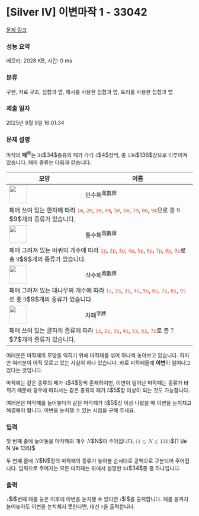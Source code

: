 # [Silver IV] 이변마작 1 - 33042 

[문제 링크](https://www.acmicpc.net/problem/33042) 

### 성능 요약

메모리: 2028 KB, 시간: 0 ms

### 분류

구현, 자료 구조, 집합과 맵, 해시를 사용한 집합과 맵, 트리를 사용한 집합과 맵

### 제출 일자

2025년 9월 9일 16:01:34

### 문제 설명

<p>마작의 <strong>패</strong><sup>牌</sup>는 <mjx-container class="MathJax" jax="CHTML" style="font-size: 109%; position: relative;"><mjx-math class="MJX-TEX" aria-hidden="true"><mjx-mn class="mjx-n"><mjx-c class="mjx-c33"></mjx-c><mjx-c class="mjx-c34"></mjx-c></mjx-mn></mjx-math><mjx-assistive-mml unselectable="on" display="inline"><math xmlns="http://www.w3.org/1998/Math/MathML"><mn>34</mn></math></mjx-assistive-mml><span aria-hidden="true" class="no-mathjax mjx-copytext">$34$</span></mjx-container>종류의 패가 각각 <mjx-container class="MathJax" jax="CHTML" style="font-size: 109%; position: relative;"><mjx-math class="MJX-TEX" aria-hidden="true"><mjx-mn class="mjx-n"><mjx-c class="mjx-c34"></mjx-c></mjx-mn></mjx-math><mjx-assistive-mml unselectable="on" display="inline"><math xmlns="http://www.w3.org/1998/Math/MathML"><mn>4</mn></math></mjx-assistive-mml><span aria-hidden="true" class="no-mathjax mjx-copytext">$4$</span></mjx-container>장씩, 총 <mjx-container class="MathJax" jax="CHTML" style="font-size: 109%; position: relative;"><mjx-math class="MJX-TEX" aria-hidden="true"><mjx-mn class="mjx-n"><mjx-c class="mjx-c31"></mjx-c><mjx-c class="mjx-c33"></mjx-c><mjx-c class="mjx-c36"></mjx-c></mjx-mn></mjx-math><mjx-assistive-mml unselectable="on" display="inline"><math xmlns="http://www.w3.org/1998/Math/MathML"><mn>136</mn></math></mjx-assistive-mml><span aria-hidden="true" class="no-mathjax mjx-copytext">$136$</span></mjx-container>장으로 이루어져 있습니다. 패의 종류는 다음과 같습니다.</p>

<table class="table table-bordered">
	<thead>
		<tr>
			<th scope="col">모양</th>
			<th scope="col">이름</th>
		</tr>
	</thead>
	<tbody>
		<tr>
			<td><img alt="" src="https://upload.acmicpc.net/8b398835-395f-42b9-b41e-d987003f58c5/-/preview/" style="vertical-align: middle; height: 3em; display: inline-block;" class="no-responsive"></td>
			<td>만수패<sup>萬數牌</sup></td>
		</tr>
		<tr>
			<td colspan="2">패에 쓰여 있는 한자에 따라 <code><span style="color:#e74c3c;">1m</span></code>, <code><span style="color:#e74c3c;">2m</span></code>, <code><span style="color:#e74c3c;">3m</span></code>, <code><span style="color:#e74c3c;">4m</span></code>, <code><span style="color:#e74c3c;">5m</span></code>, <code><span style="color:#e74c3c;">6m</span></code>, <code><span style="color:#e74c3c;">7m</span></code>, <code><span style="color:#e74c3c;">8m</span></code>, <code><span style="color:#e74c3c;">9m</span></code>으로 총 <mjx-container class="MathJax" jax="CHTML" style="font-size: 109%; position: relative;"><mjx-math class="MJX-TEX" aria-hidden="true"><mjx-mn class="mjx-n"><mjx-c class="mjx-c39"></mjx-c></mjx-mn></mjx-math><mjx-assistive-mml unselectable="on" display="inline"><math xmlns="http://www.w3.org/1998/Math/MathML"><mn>9</mn></math></mjx-assistive-mml><span aria-hidden="true" class="no-mathjax mjx-copytext">$9$</span></mjx-container>개의 종류가 있습니다.</td>
		</tr>
		<tr>
			<td><img alt="" src="https://upload.acmicpc.net/2c88822d-aa08-4291-bd78-66d5249a6ad2/-/preview/" style="vertical-align: middle; height: 3em; display: inline-block;" class="no-responsive"></td>
			<td>통수패<sup>筒數牌</sup></td>
		</tr>
		<tr>
			<td colspan="2">패에 그려져 있는 바퀴의 개수에 따라 <code><span style="color:#e74c3c;">1p</span></code>, <code><span style="color:#e74c3c;">2p</span></code>, <code><span style="color:#e74c3c;">3p</span></code>, <code><span style="color:#e74c3c;">4p</span></code>, <code><span style="color:#e74c3c;">5p</span></code>, <code><span style="color:#e74c3c;">6p</span></code>, <code><span style="color:#e74c3c;">7p</span></code>, <code><span style="color:#e74c3c;">8p</span></code>, <code><span style="color:#e74c3c;">9p</span></code>로 총 <mjx-container class="MathJax" jax="CHTML" style="font-size: 109%; position: relative;"><mjx-math class="MJX-TEX" aria-hidden="true"><mjx-mn class="mjx-n"><mjx-c class="mjx-c39"></mjx-c></mjx-mn></mjx-math><mjx-assistive-mml unselectable="on" display="inline"><math xmlns="http://www.w3.org/1998/Math/MathML"><mn>9</mn></math></mjx-assistive-mml><span aria-hidden="true" class="no-mathjax mjx-copytext">$9$</span></mjx-container>개의 종류가 있습니다.</td>
		</tr>
		<tr>
			<td><img alt="" src="https://upload.acmicpc.net/4639715a-cda5-43ec-8468-1b3b935fe1b0/-/preview/" style="vertical-align: middle; height: 3em; display: inline-block;" class="no-responsive"></td>
			<td>삭수패<sup>索數牌</sup></td>
		</tr>
		<tr>
			<td colspan="2">패에 그려져 있는 대나무의 개수에 따라 <code><span style="color:#e74c3c;">1s</span></code>, <code><span style="color:#e74c3c;">2s</span></code>, <code><span style="color:#e74c3c;">3s</span></code>, <code><span style="color:#e74c3c;">4s</span></code>, <code><span style="color:#e74c3c;">5s</span></code>, <code><span style="color:#e74c3c;">6s</span></code>, <code><span style="color:#e74c3c;">7s</span></code>, <code><span style="color:#e74c3c;">8s</span></code>, <code><span style="color:#e74c3c;">9s</span></code>로 총 <mjx-container class="MathJax" jax="CHTML" style="font-size: 109%; position: relative;"><mjx-math class="MJX-TEX" aria-hidden="true"><mjx-mn class="mjx-n"><mjx-c class="mjx-c39"></mjx-c></mjx-mn></mjx-math><mjx-assistive-mml unselectable="on" display="inline"><math xmlns="http://www.w3.org/1998/Math/MathML"><mn>9</mn></math></mjx-assistive-mml><span aria-hidden="true" class="no-mathjax mjx-copytext">$9$</span></mjx-container>개의 종류가 있습니다.</td>
		</tr>
		<tr>
			<td><img alt="" src="https://upload.acmicpc.net/f76768b7-f471-42a5-84ca-72f413db5363/-/preview/" style="vertical-align: middle; height: 3em; display: inline-block;" class="no-responsive"></td>
			<td>자패<sup>字牌</sup></td>
		</tr>
		<tr>
			<td colspan="2">패에 쓰여 있는 글자의 종류에 따라 <code><span style="color:#e74c3c;">1z</span></code>, <code><span style="color:#e74c3c;">2z</span></code>, <code><span style="color:#e74c3c;">3z</span></code>, <code><span style="color:#e74c3c;">4z</span></code>, <code><span style="color:#e74c3c;">5z</span></code>, <code><span style="color:#e74c3c;">6z</span></code>, <code><span style="color:#e74c3c;">7z</span></code>로 총 <mjx-container class="MathJax" jax="CHTML" style="font-size: 109%; position: relative;"><mjx-math class="MJX-TEX" aria-hidden="true"><mjx-mn class="mjx-n"><mjx-c class="mjx-c37"></mjx-c></mjx-mn></mjx-math><mjx-assistive-mml unselectable="on" display="inline"><math xmlns="http://www.w3.org/1998/Math/MathML"><mn>7</mn></math></mjx-assistive-mml><span aria-hidden="true" class="no-mathjax mjx-copytext">$7$</span></mjx-container>개의 종류가 있습니다.</td>
		</tr>
	</tbody>
</table>

<p>여러분은 마작패의 모양을 익히기 위해 마작패를 섞어 하나씩 놓아보고 있습니다. 하지만 여러분이 아직 모르고 있는 사실이 하나 있습니다. 바로 마작패들에 <strong>이변</strong>이 일어나고 있다는 것입니다.</p>

<p>마작에는 같은 종류의 패가 <mjx-container class="MathJax" jax="CHTML" style="font-size: 109%; position: relative;"><mjx-math class="MJX-TEX" aria-hidden="true"><mjx-mn class="mjx-n"><mjx-c class="mjx-c34"></mjx-c></mjx-mn></mjx-math><mjx-assistive-mml unselectable="on" display="inline"><math xmlns="http://www.w3.org/1998/Math/MathML"><mn>4</mn></math></mjx-assistive-mml><span aria-hidden="true" class="no-mathjax mjx-copytext">$4$</span></mjx-container>장씩 존재하지만, 이변이 일어난 마작패는 종류가 바뀌기 때문에 경우에 따라서는 같은 종류의 패가 <mjx-container class="MathJax" jax="CHTML" style="font-size: 109%; position: relative;"><mjx-math class="MJX-TEX" aria-hidden="true"><mjx-mn class="mjx-n"><mjx-c class="mjx-c35"></mjx-c></mjx-mn></mjx-math><mjx-assistive-mml unselectable="on" display="inline"><math xmlns="http://www.w3.org/1998/Math/MathML"><mn>5</mn></math></mjx-assistive-mml><span aria-hidden="true" class="no-mathjax mjx-copytext">$5$</span></mjx-container>장 이상이 되는 것도 가능합니다.</p>

<p>여러분은 마작패를 늘어놓다가 같은 마작패가 <mjx-container class="MathJax" jax="CHTML" style="font-size: 109%; position: relative;"><mjx-math class="MJX-TEX" aria-hidden="true"><mjx-mn class="mjx-n"><mjx-c class="mjx-c35"></mjx-c></mjx-mn></mjx-math><mjx-assistive-mml unselectable="on" display="inline"><math xmlns="http://www.w3.org/1998/Math/MathML"><mn>5</mn></math></mjx-assistive-mml><span aria-hidden="true" class="no-mathjax mjx-copytext">$5$</span></mjx-container>장 이상 나왔을 때 이변을 눈치채고 해결해야 합니다. 이변을 눈치챌 수 있는 시점을 구해 주세요.</p>

### 입력 

 <p>첫 번째 줄에 늘어놓을 마작패의 개수 <mjx-container class="MathJax" jax="CHTML" style="font-size: 109%; position: relative;"><mjx-math class="MJX-TEX" aria-hidden="true"><mjx-mi class="mjx-i"><mjx-c class="mjx-c1D441 TEX-I"></mjx-c></mjx-mi></mjx-math><mjx-assistive-mml unselectable="on" display="inline"><math xmlns="http://www.w3.org/1998/Math/MathML"><mi>N</mi></math></mjx-assistive-mml><span aria-hidden="true" class="no-mathjax mjx-copytext">$N$</span></mjx-container>이 주어집니다. <mjx-container class="MathJax" jax="CHTML" style="font-size: 109%; position: relative;"><mjx-math class="MJX-TEX" aria-hidden="true"><mjx-mo class="mjx-n"><mjx-c class="mjx-c28"></mjx-c></mjx-mo><mjx-mn class="mjx-n"><mjx-c class="mjx-c31"></mjx-c></mjx-mn><mjx-mo class="mjx-n" space="4"><mjx-c class="mjx-c2264"></mjx-c></mjx-mo><mjx-mi class="mjx-i" space="4"><mjx-c class="mjx-c1D441 TEX-I"></mjx-c></mjx-mi><mjx-mo class="mjx-n" space="4"><mjx-c class="mjx-c2264"></mjx-c></mjx-mo><mjx-mn class="mjx-n" space="4"><mjx-c class="mjx-c31"></mjx-c><mjx-c class="mjx-c33"></mjx-c><mjx-c class="mjx-c36"></mjx-c></mjx-mn><mjx-mo class="mjx-n"><mjx-c class="mjx-c29"></mjx-c></mjx-mo></mjx-math><mjx-assistive-mml unselectable="on" display="inline"><math xmlns="http://www.w3.org/1998/Math/MathML"><mo stretchy="false">(</mo><mn>1</mn><mo>≤</mo><mi>N</mi><mo>≤</mo><mn>136</mn><mo stretchy="false">)</mo></math></mjx-assistive-mml><span aria-hidden="true" class="no-mathjax mjx-copytext">$(1 \le N \le 136)$</span> </mjx-container></p>

<p>두 번째 줄에 <mjx-container class="MathJax" jax="CHTML" style="font-size: 109%; position: relative;"><mjx-math class="MJX-TEX" aria-hidden="true"><mjx-mi class="mjx-i"><mjx-c class="mjx-c1D441 TEX-I"></mjx-c></mjx-mi></mjx-math><mjx-assistive-mml unselectable="on" display="inline"><math xmlns="http://www.w3.org/1998/Math/MathML"><mi>N</mi></math></mjx-assistive-mml><span aria-hidden="true" class="no-mathjax mjx-copytext">$N$</span></mjx-container>장의 마작패의 종류가 놓아볼 순서대로 공백으로 구분되어 주어집니다. 입력으로 주어지는 모든 마작패는 위에서 설명한 <mjx-container class="MathJax" jax="CHTML" style="font-size: 109%; position: relative;"><mjx-math class="MJX-TEX" aria-hidden="true"><mjx-mn class="mjx-n"><mjx-c class="mjx-c33"></mjx-c><mjx-c class="mjx-c34"></mjx-c></mjx-mn></mjx-math><mjx-assistive-mml unselectable="on" display="inline"><math xmlns="http://www.w3.org/1998/Math/MathML"><mn>34</mn></math></mjx-assistive-mml><span aria-hidden="true" class="no-mathjax mjx-copytext">$34$</span></mjx-container>종 중 하나입니다.</p>

### 출력 

 <p><mjx-container class="MathJax" jax="CHTML" style="font-size: 109%; position: relative;"> <mjx-math class="MJX-TEX" aria-hidden="true"><mjx-mi class="mjx-i"><mjx-c class="mjx-c1D456 TEX-I"></mjx-c></mjx-mi></mjx-math><mjx-assistive-mml unselectable="on" display="inline"><math xmlns="http://www.w3.org/1998/Math/MathML"><mi>i</mi></math></mjx-assistive-mml><span aria-hidden="true" class="no-mathjax mjx-copytext">$i$</span></mjx-container>번째 패를 놓은 이후에 이변을 눈치챌 수 있다면 <mjx-container class="MathJax" jax="CHTML" style="font-size: 109%; position: relative;"><mjx-math class="MJX-TEX" aria-hidden="true"><mjx-mi class="mjx-i"><mjx-c class="mjx-c1D456 TEX-I"></mjx-c></mjx-mi></mjx-math><mjx-assistive-mml unselectable="on" display="inline"><math xmlns="http://www.w3.org/1998/Math/MathML"><mi>i</mi></math></mjx-assistive-mml><span aria-hidden="true" class="no-mathjax mjx-copytext">$i$</span></mjx-container>를 출력합니다. 패를 끝까지 늘어놓아도 이변을 눈치채지 못한다면, 대신 <code><span style="color:#e74c3c;">0</span></code>을 출력합니다.</p>

